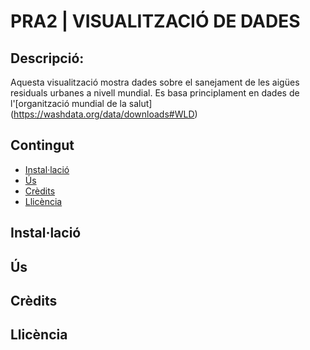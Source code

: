 # PRA2 | VISUALITZACIÓ DE DADES

## Descripció:

Aquesta visualització mostra dades sobre el sanejament de les aigües residuals urbanes a nivell mundial. Es basa principlament en dades de l'[organització mundial de la salut] (https://washdata.org/data/downloads#WLD)

## Contingut

- [Instal·lació](#instal·lació)
- [Ús](#ús)
- [Crèdits](#credits)
- [Llicència](#llicència)


## Instal·lació

## Ús

## Crèdits

## Llicència
